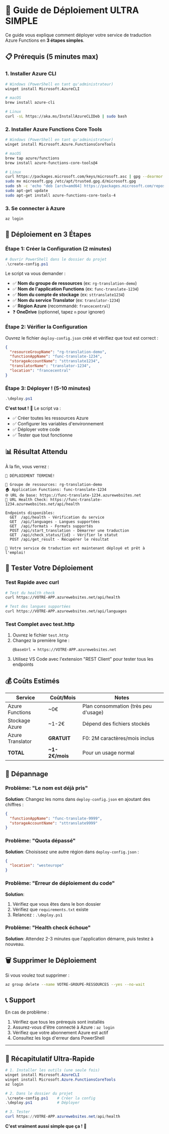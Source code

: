 # 🚀 Guide de Déploiement ULTRA SIMPLE

Ce guide vous explique comment déployer votre service de traduction Azure Functions en **3 étapes simples**.

## 📋 Prérequis (5 minutes max)

### 1. Installer Azure CLI
```bash
# Windows (PowerShell en tant qu'administrateur)
winget install Microsoft.AzureCLI

# macOS
brew install azure-cli

# Linux
curl -sL https://aka.ms/InstallAzureCLIDeb | sudo bash
```

### 2. Installer Azure Functions Core Tools
```bash
# Windows (PowerShell en tant qu'administrateur)
winget install Microsoft.Azure.FunctionsCoreTools

# macOS
brew tap azure/functions
brew install azure-functions-core-tools@4

# Linux
curl https://packages.microsoft.com/keys/microsoft.asc | gpg --dearmor > microsoft.gpg
sudo mv microsoft.gpg /etc/apt/trusted.gpg.d/microsoft.gpg
sudo sh -c 'echo "deb [arch=amd64] https://packages.microsoft.com/repos/microsoft-ubuntu-$(lsb_release -cs)-prod $(lsb_release -cs) main" > /etc/apt/sources.list.d/dotnetdev.list'
sudo apt-get update
sudo apt-get install azure-functions-core-tools-4
```

### 3. Se connecter à Azure
```bash
az login
```

## 🎯 Déploiement en 3 Étapes

### Étape 1: Créer la Configuration (2 minutes)
```powershell
# Ouvrir PowerShell dans le dossier du projet
.\create-config.ps1
```

Le script va vous demander :
- ✅ **Nom du groupe de ressources** (ex: `rg-translation-demo`)
- ✅ **Nom de l'application Functions** (ex: `func-translate-1234`) 
- ✅ **Nom du compte de stockage** (ex: `sttranslate1234`)
- ✅ **Nom du service Translator** (ex: `translator-1234`)
- ✅ **Région Azure** (recommandé: `francecentral`)
- ❓ **OneDrive** (optionnel, tapez `n` pour ignorer)

### Étape 2: Vérifier la Configuration
Ouvrez le fichier `deploy-config.json` créé et vérifiez que tout est correct :

```json
{
  "resourceGroupName": "rg-translation-demo",
  "functionAppName": "func-translate-1234",
  "storageAccountName": "sttranslate1234",
  "translatorName": "translator-1234",
  "location": "francecentral"
}
```

### Étape 3: Déployer ! (5-10 minutes)
```powershell
.\deploy.ps1
```

**C'est tout !** 🎉 Le script va :
- ✅ Créer toutes les ressources Azure
- ✅ Configurer les variables d'environnement
- ✅ Déployer votre code
- ✅ Tester que tout fonctionne

## 📊 Résultat Attendu

À la fin, vous verrez :

```
🎉 DÉPLOIEMENT TERMINÉ!

📍 Groupe de ressources: rg-translation-demo
🏠 Application Functions: func-translate-1234
🌐 URL de base: https://func-translate-1234.azurewebsites.net
🔗 URL Health Check: https://func-translate-1234.azurewebsites.net/api/health

Endpoints disponibles:
  GET  /api/health - Vérification du service
  GET  /api/languages - Langues supportées
  GET  /api/formats - Formats supportés
  POST /api/start_translation - Démarrer une traduction
  GET  /api/check_status/{id} - Vérifier le statut
  POST /api/get_result - Récupérer le résultat

🚀 Votre service de traduction est maintenant déployé et prêt à l'emploi!
```

## 🧪 Tester Votre Déploiement

### Test Rapide avec curl
```bash
# Test du health check
curl https://VOTRE-APP.azurewebsites.net/api/health

# Test des langues supportées
curl https://VOTRE-APP.azurewebsites.net/api/languages
```

### Test Complet avec test.http
1. Ouvrez le fichier `test.http`
2. Changez la première ligne :
   ```
   @baseUrl = https://VOTRE-APP.azurewebsites.net
   ```
3. Utilisez VS Code avec l'extension "REST Client" pour tester tous les endpoints

## 💰 Coûts Estimés

| Service | Coût/Mois | Notes |
|---------|-----------|-------|
| Azure Functions | ~0€ | Plan consommation (très peu d'usage) |
| Stockage Azure | ~1-2€ | Dépend des fichiers stockés |
| Azure Translator | **GRATUIT** | F0: 2M caractères/mois inclus |
| **TOTAL** | **~1-2€/mois** | Pour un usage normal |

## 🔧 Dépannage

### Problème: "Le nom est déjà pris"
**Solution**: Changez les noms dans `deploy-config.json` en ajoutant des chiffres :
```json
{
  "functionAppName": "func-translate-9999",
  "storageAccountName": "sttranslate9999"
}
```

### Problème: "Quota dépassé"
**Solution**: Choisissez une autre région dans `deploy-config.json` :
```json
{
  "location": "westeurope"
}
```

### Problème: "Erreur de déploiement du code"
**Solution**: 
1. Vérifiez que vous êtes dans le bon dossier
2. Vérifiez que `requirements.txt` existe
3. Relancez : `.\deploy.ps1`

### Problème: "Health check échoue"
**Solution**: Attendez 2-3 minutes que l'application démarre, puis testez à nouveau.

## 🗑️ Supprimer le Déploiement

Si vous voulez tout supprimer :
```bash
az group delete --name VOTRE-GROUPE-RESSOURCES --yes --no-wait
```

## 📞 Support

En cas de problème :
1. Vérifiez que tous les prérequis sont installés
2. Assurez-vous d'être connecté à Azure : `az login`
3. Vérifiez que votre abonnement Azure est actif
4. Consultez les logs d'erreur dans PowerShell

---

## 🎯 Récapitulatif Ultra-Rapide

```powershell
# 1. Installer les outils (une seule fois)
winget install Microsoft.AzureCLI
winget install Microsoft.Azure.FunctionsCoreTools
az login

# 2. Dans le dossier du projet
.\create-config.ps1    # Créer la config
.\deploy.ps1           # Déployer

# 3. Tester
curl https://VOTRE-APP.azurewebsites.net/api/health
```

**C'est vraiment aussi simple que ça !** 🚀